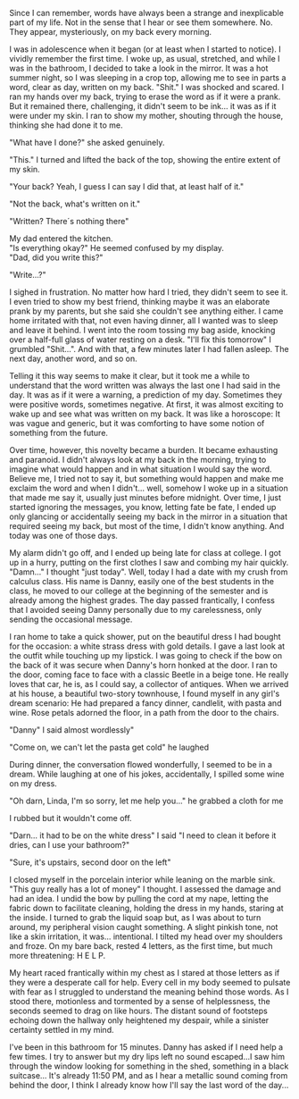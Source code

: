 Since I can remember, words have always been a strange and inexplicable part of my life. Not in the sense that I hear or see them somewhere. No. They appear, mysteriously, on my back every morning.  
  
I was in adolescence when it began (or at least when I started to notice). I vividly remember the first time. I woke up, as usual, stretched, and while I was in the bathroom, I decided to take a look in the mirror. It was a hot summer night, so I was sleeping in a crop top, allowing me to see in parts a word, clear as day, written on my back. "Shit." I was shocked and scared. I ran my hands over my back, trying to erase the word as if it were a prank. But it remained there, challenging, it didn't seem to be ink... it was as if it were under my skin. I ran to show my mother, shouting through the house, thinking she had done it to me.  
  
"What have I done?" she asked genuinely.  
  
"This." I turned and lifted the back of the top, showing the entire extent of my skin.  
  
"Your back? Yeah, I guess I can say I did that, at least half of it."  
  
"Not the back, what's written on it."  
  
"Written? There´s nothing there"

  
My dad entered the kitchen.  
"Is everything okay?" He seemed confused by my display.  
"Dad, did you write this?"

"Write...?"

I sighed in frustration. No matter how hard I tried, they didn't seem to see it. I even tried to show my best friend, thinking maybe it was an elaborate prank by my parents, but she said she couldn't see anything either. I came home irritated with that, not even having dinner, all I wanted was to sleep and leave it behind. I went into the room tossing my bag aside, knocking over a half-full glass of water resting on a desk. "I'll fix this tomorrow" I grumbled "Shit...". And with that, a few minutes later I had fallen asleep. The next day, another word, and so on.  
  
Telling it this way seems to make it clear, but it took me a while to understand that the word written was always the last one I had said in the day. It was as if it were a warning, a prediction of my day. Sometimes they were positive words, sometimes negative. At first, it was almost exciting to wake up and see what was written on my back. It was like a horoscope: It was vague and generic, but it was comforting to have some notion of something from the future.  
  
Over time, however, this novelty became a burden. It became exhausting and paranoid. I didn't always look at my back in the morning, trying to imagine what would happen and in what situation I would say the word. Believe me, I tried not to say it, but something would happen and make me exclaim the word and when I didn't... well, somehow I woke up in a situation that made me say it, usually just minutes before midnight. Over time, I just started ignoring the messages, you know, letting fate be fate, I ended up only glancing or accidentally seeing my back in the mirror in a situation that required seeing my back, but most of the time, I didn't know anything. And today was one of those days.  
  
My alarm didn't go off, and I ended up being late for class at college. I got up in a hurry, putting on the first clothes I saw and combing my hair quickly. "Damn..." I thought "just today". Well, today I had a date with my crush from calculus class. His name is Danny, easily one of the best students in the class, he moved to our college at the beginning of the semester and is already among the highest grades. The day passed frantically, I confess that I avoided seeing Danny personally due to my carelessness, only sending the occasional message.  
  
I ran home to take a quick shower, put on the beautiful dress I had bought for the occasion: a white strass dress with gold details. I gave a last look at the outfit while touching up my lipstick. I was going to check if the bow on the back of it was secure when Danny's horn honked at the door. I ran to the door, coming face to face with a classic Beetle in a beige tone. He really loves that car, he is, as I could say, a collector of antiques. When we arrived at his house, a beautiful two-story townhouse, I found myself in any girl's dream scenario: He had prepared a fancy dinner, candlelit, with pasta and wine. Rose petals adorned the floor, in a path from the door to the chairs.  
  
"Danny" I said almost wordlessly"  
  
"Come on, we can't let the pasta get cold" he laughed  
  
During dinner, the conversation flowed wonderfully, I seemed to be in a dream. While laughing at one of his jokes, accidentally, I spilled some wine on my dress.  
  
"Oh darn, Linda, I'm so sorry, let me help you..." he grabbed a cloth for me  
  
I rubbed but it wouldn't come off.  
  
"Darn... it had to be on the white dress" I said "I need to clean it before it dries, can I use your bathroom?"  
  
"Sure, it's upstairs, second door on the left"  
  
I closed myself in the porcelain interior while leaning on the marble sink. "This guy really has a lot of money" I thought. I assessed the damage and had an idea. I undid the bow by pulling the cord at my nape, letting the fabric down to facilitate cleaning, holding the dress in my hands, staring at the inside. I turned to grab the liquid soap but, as I was about to turn around, my peripheral vision caught something. A slight pinkish tone, not like a skin irritation, it was... intentional. I tilted my head over my shoulders and froze. On my bare back, rested 4 letters, as the first time, but much more threatening: H E L P.

My heart raced frantically within my chest as I stared at those letters as if they were a desperate call for help. Every cell in my body seemed to pulsate with fear as I struggled to understand the meaning behind those words. As I stood there, motionless and tormented by a sense of helplessness, the seconds seemed to drag on like hours. The distant sound of footsteps echoing down the hallway only heightened my despair, while a sinister certainty settled in my mind.  
  
I've been in this bathroom for 15 minutes. Danny has asked if I need help a few times. I try to answer but my dry lips left no sound escaped...I saw him through the window looking for something in the shed, something in a black suitcase... It's already 11:50 PM, and as I hear a metallic sound coming from behind the door, I think I already know how I'll say the last word of the day...